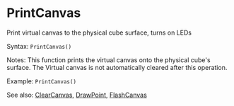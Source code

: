 # PrintCanvas

Print virtual canvas to the physical cube surface, turns on LEDs

Syntax: `PrintCanvas()`

Notes: This function prints the virtual canvas onto the physical cube's surface. The Virtual canvas is not automatically cleared after this operation.

Example: `PrintCanvas()`

See also: [ClearCanvas](/api-native-functions/clearcanvas.md), [DrawPoint](/api-native-functions/drawpoint.md), [FlashCanvas](/api-native-functions/flashcanvas.md)

